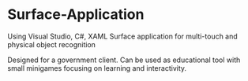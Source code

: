 # Surface-Application
Using Visual Studio, C#, XAML Surface application for multi-touch and physical object recognition

Designed for a government client. Can be used as educational tool with small minigames focusing on learning and interactivity.
